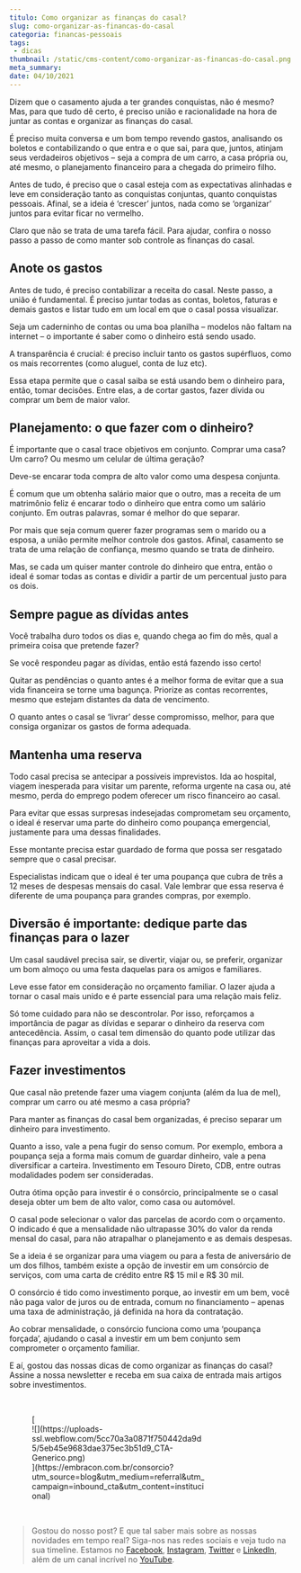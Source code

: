 ```yaml
---
titulo: Como organizar as finanças do casal?
slug: como-organizar-as-financas-do-casal
categoria: financas-pessoais
tags:
 - dicas
thumbnail: /static/cms-content/como-organizar-as-financas-do-casal.png
meta_summary: 
date: 04/10/2021
---
```

Dizem que o casamento ajuda a ter grandes conquistas, não é mesmo? Mas, para que tudo dê certo, é preciso união e racionalidade na hora de juntar as contas e organizar as finanças do casal.

É preciso muita conversa e um bom tempo revendo gastos, analisando os boletos e contabilizando o que entra e o que sai, para que, juntos, atinjam seus verdadeiros objetivos – seja a compra de um carro, a casa própria ou, até mesmo, o planejamento financeiro para a chegada do primeiro filho.

Antes de tudo, é preciso que o casal esteja com as expectativas alinhadas e leve em consideração tanto as conquistas conjuntas, quanto conquistas pessoais. Afinal, se a ideia é ‘crescer’ juntos, nada como se ‘organizar’ juntos para evitar ficar no vermelho.

Claro que não se trata de uma tarefa fácil. Para ajudar, confira o nosso passo a passo de como manter sob controle as finanças do casal.

Anote os gastos
---------------

Antes de tudo, é preciso contabilizar a receita do casal. Neste passo, a união é fundamental. É preciso juntar todas as contas, boletos, faturas e demais gastos e listar tudo em um local em que o casal possa visualizar.

Seja um caderninho de contas ou uma boa planilha – modelos não faltam na internet – o importante é saber como o dinheiro está sendo usado.

A transparência é crucial: é preciso incluir tanto os gastos supérfluos, como os mais recorrentes (como aluguel, conta de luz etc).

Essa etapa permite que o casal saiba se está usando bem o dinheiro para, então, tomar decisões. Entre elas, a de cortar gastos, fazer dívida ou comprar um bem de maior valor.

Planejamento: o que fazer com o dinheiro?
-----------------------------------------

É importante que o casal trace objetivos em conjunto. Comprar uma casa? Um carro? Ou mesmo um celular de última geração?

Deve-se encarar toda compra de alto valor como uma despesa conjunta.

É comum que um obtenha salário maior que o outro, mas a receita de um matrimônio feliz é encarar todo o dinheiro que entra como um salário conjunto. Em outras palavras, somar é melhor do que separar.

Por mais que seja comum querer fazer programas sem o marido ou a esposa, a união permite melhor controle dos gastos. Afinal, casamento se trata de uma relação de confiança, mesmo quando se trata de dinheiro.

Mas, se cada um quiser manter controle do dinheiro que entra, então o ideal é somar todas as contas e dividir a partir de um percentual justo para os dois.

Sempre pague as dívidas antes
-----------------------------

Você trabalha duro todos os dias e, quando chega ao fim do mês, qual a primeira coisa que pretende fazer?

Se você respondeu pagar as dívidas, então está fazendo isso certo!

Quitar as pendências o quanto antes é a melhor forma de evitar que a sua vida financeira se torne uma bagunça. Priorize as contas recorrentes, mesmo que estejam distantes da data de vencimento.

O quanto antes o casal se ‘livrar’ desse compromisso, melhor, para que consiga organizar os gastos de forma adequada.

Mantenha uma reserva
--------------------

Todo casal precisa se antecipar a possíveis imprevistos. Ida ao hospital, viagem inesperada para visitar um parente, reforma urgente na casa ou, até mesmo, perda do emprego podem oferecer um risco financeiro ao casal.

Para evitar que essas surpresas indesejadas comprometam seu orçamento, o ideal é reservar uma parte do dinheiro como poupança emergencial, justamente para uma dessas finalidades.

Esse montante precisa estar guardado de forma que possa ser resgatado sempre que o casal precisar.

Especialistas indicam que o ideal é ter uma poupança que cubra de três a 12 meses de despesas mensais do casal. Vale lembrar que essa reserva é diferente de uma poupança para grandes compras, por exemplo.

Diversão é importante: dedique parte das finanças para o lazer
--------------------------------------------------------------

Um casal saudável precisa sair, se divertir, viajar ou, se preferir, organizar um bom almoço ou uma festa daquelas para os amigos e familiares.

Leve esse fator em consideração no orçamento familiar. O lazer ajuda a tornar o casal mais unido e é parte essencial para uma relação mais feliz.

Só tome cuidado para não se descontrolar. Por isso, reforçamos a importância de pagar as dívidas e separar o dinheiro da reserva com antecedência. Assim, o casal tem dimensão do quanto pode utilizar das finanças para aproveitar a vida a dois.

Fazer investimentos
-------------------

Que casal não pretende fazer uma viagem conjunta (além da lua de mel), comprar um carro ou até mesmo a casa própria?

Para manter as finanças do casal bem organizadas, é preciso separar um dinheiro para investimento.

Quanto a isso, vale a pena fugir do senso comum. Por exemplo, embora a poupança seja a forma mais comum de guardar dinheiro, vale a pena diversificar a carteira. Investimento em Tesouro Direto, CDB, entre outras modalidades podem ser consideradas.

Outra ótima opção para investir é o consórcio, principalmente se o casal deseja obter um bem de alto valor, como casa ou automóvel.

O casal pode selecionar o valor das parcelas de acordo com o orçamento. O indicado é que a mensalidade não ultrapasse 30% do valor da renda mensal do casal, para não atrapalhar o planejamento e as demais despesas.

Se a ideia é se organizar para uma viagem ou para a festa de aniversário de um dos filhos, também existe a opção de investir em um consórcio de serviços, com uma carta de crédito entre R$ 15 mil e R$ 30 mil.

O consórcio é tido como investimento porque, ao investir em um bem, você não paga valor de juros ou de entrada, comum no financiamento – apenas uma taxa de administração, já definida na hora da contratação.

Ao cobrar mensalidade, o consórcio funciona como uma ‘poupança forçada’, ajudando o casal a investir em um bem conjunto sem comprometer o orçamento familiar.

E aí, gostou das nossas dicas de como organizar as finanças do casal? Assine a nossa newsletter e receba em sua caixa de entrada mais artigos sobre investimentos.

‍

<figure class="w-richtext-figure-type-image w-richtext-align-center" style="max-width:310px">[<div>![](https://uploads-ssl.webflow.com/5cc70a3a0871f750442da9d5/5eb45e9683dae375ec3b51d9_CTA-Generico.png)</div>](https://embracon.com.br/consorcio?utm_source=blog&utm_medium=referral&utm_campaign=inbound_cta&utm_content=institucional)</figure>‍

> Gostou do nosso post? E que tal saber mais sobre as nossas novidades em tempo real? Siga-nos nas redes sociais e veja tudo na sua timeline. Estamos no [Facebook](https://www.facebook.com/embracon/), [Instagram](https://www.instagram.com/embraconoficial/), [Twitter](https://twitter.com/embracon) e [LinkedIn](https://www.linkedin.com/company/1018875/), além de um canal incrível no [YouTube](https://www.youtube.com/channel/UCL-Y0mv9zc73Iek48NLUBzQ).

‍
